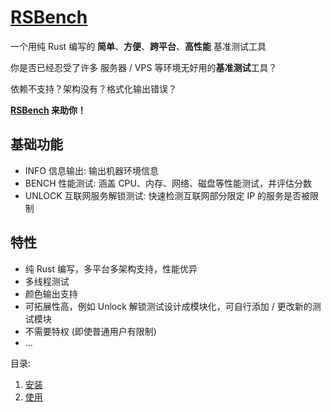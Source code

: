 # [RSBench](https://github.com/rsbench/rsbench)

一个用纯 Rust 编写的 **简单**、**方便**、**跨平台**、**高性能** 基准测试工具

你是否已经忍受了许多 服务器 / VPS 等环境无好用的**基准测试**工具？

依赖不支持？架构没有？格式化输出错误？

**[RSBench](https://github.com/rsbench/rsbench) 来助你！**

## 基础功能
- INFO 信息输出: 输出机器环境信息
- BENCH 性能测试: 涵盖 CPU、内存、网络、磁盘等性能测试，并评估分数
- UNLOCK 互联网服务解锁测试: 快速检测互联网部分限定 IP 的服务是否被限制

## 特性
- 纯 Rust 编写，多平台多架构支持，性能优异
- 多线程测试
- 颜色输出支持
- 可拓展性高，例如 Unlock 解锁测试设计成模块化，可自行添加 / 更改新的测试模块
- 不需要特权 (即使普通用户有限制)
- ...

目录:

1. [安装](install.zh.md)
2. [使用](usage.zh.md)